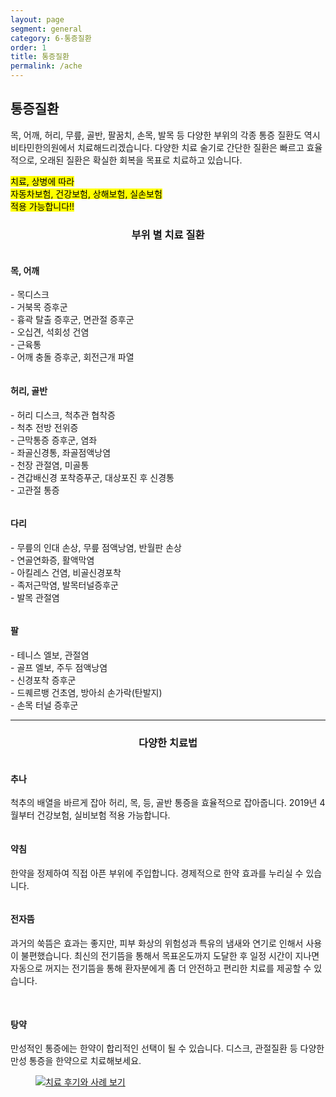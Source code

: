 ```yaml
---
layout: page
segment: general
category: 6-통증질환
order: 1
title: 통증질환
permalink: /ache
---
```


<h2 class="content-heading">
  <strong>통증질환</strong>
</h2>

<p>목, 어깨, 허리, 무릎, 골반, 팔꿈치, 손목, 발목 등 다양한 부위의 각종 통증 질환도 역시 비타민한의원에서 치료해드리겠습니다. 다양한 치료 술기로 간단한 질환은 빠르고 효율적으로, 오래된 질환은 확실한 회복을 목표로 치료하고 있습니다.</p>

<div class="content-important">
  <mark>
    치료, 상병에 따라<br>
    자동차보험, 건강보험, 상해보험, 실손보험 <br>적용 가능합니다!!
  </mark>
</div>

<h3 style="text-align:center">부위 별 치료 질환</h3>

<figure>
  <img src="/assets/20190625081207.jpg" alt="">
</figure>

<h4>목, 어깨</h4>
<p>
  - 목디스크<br>
  - 거북목 증후군<br>
  - 흉곽 탈출 증후군, 면관절 증후군<br>
  - 오십견, 석회성 건염<br>
  - 근육통<br>
  - 어깨 충돌 증후군, 회전근개 파열
</p>

<figure>
  <img src="/assets/20190625081349.jpg" alt="">
</figure>

<h4>허리, 골반</h4>
<p>
  - 허리 디스크, 척추관 협착증<br>
  - 척추 전방 전위증<br>
  - 근막통증 증후군, 염좌<br>
  - 좌골신경통, 좌골점액낭염<br>
  - 천장 관절염, 미골통<br>
  - 견갑배신경 포착증푸군, 대상포진 후 신경통<br>
  - 고관절 통증
</p>

<figure>
  <img src="/assets/20190625081505.jpg" alt="">
</figure>

<h4>다리</h4>
<p>
  - 무릎의 인대 손상, 무릎 점액낭염, 반월판 손상<br>
  - 연골연화증, 활액막염<br>
  - 아킬레스 건염, 비골신경포착<br>
  - 족저근막염, 발목터널증후군<br>
  - 발목 관절염
</p>

<figure>
  <img src="/assets/20190625081816.jpg" alt="">
</figure>

<h4>팔</h4>
<p>
  - 테니스 엘보, 관절염<br>
  - 골프 엘보, 주두 점액낭염<br>
  - 신경포착 증후군<br>
  - 드퀘르뱅 건초염, 방아쇠 손가락(탄발지)<br>
  - 손목 터널 증후군
</p>

<hr>

<h3 style="text-align:center">다양한 치료법</h3>

<div class="wrapper">
  <figure>
    <img src="/assets/20201005094000.jpg" alt="">
  </figure>
</div>

<h4>추나</h4>
<p>척추의 배열을 바르게 잡아 허리, 목, 등, 골반 통증을 효율적으로 잡아줍니다. 2019년 4월부터 건강보험, 실비보험 적용 가능합니다.</p>

<div class="wrapper">
  <figure>
    <img src="/assets/20190625082010.jpg" alt="">
  </figure>
</div>

<h4>약침</h4>
<p>한약을 정제하여 직접 아픈 부위에 주입합니다. 경제적으로 한약 효과를 누리실 수 있습니다.</p>

<div class="wrapper">
  <figure>
    <img src="/assets/20190625082030.jpg" alt="">
  </figure>
</div>

<h4>전자뜸</h4>
<p>과거의 쑥뜸은 효과는 좋지만, 피부 화상의 위험성과 특유의 냄새와 연기로 인해서 사용이 불편했습니다. 최신의 전기뜸을 통해서 목표온도까지 도달한 후 일정 시간이 지나면 자동으로 꺼지는 전기뜸을 통해 환자분에게 좀 더 안전하고 편리한 치료를 제공할 수 있습니다.</p>

<figure style="position:relative; margin:25px">
  <img src="/assets/20190624114918.jpg" alt="">
  <img src="/assets/icon-badge-medicine.svg" alt="" style="position:absolute; right:5px; bottom:-40px">
</figure>

<h4>탕약</h4>
<p>만성적인 통증에는 한약이 합리적인 선택이 될 수 있습니다. 디스크, 관절질환 등 다양한 만성 통증을 한약으로 치료해보세요.</p>

<figure>
  <a href="/about/review">
    <img src="/assets/img-goreview.jpg" alt="치료 후기와 사례 보기">
  </a>
</figure>
